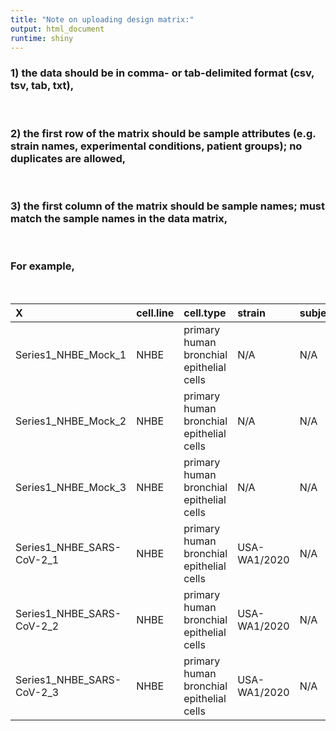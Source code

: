 ```yaml
---
title: "Note on uploading design matrix:"
output: html_document
runtime: shiny
---
```

<!-- rmarkdown::render('design_matrix_page.Rmd', output_file = 'C:/Users/15067/Desktop/eVITTA/easyGEO/server/design_matrix_page.html') -->
### 1) the data should be in comma- or tab-delimited format (csv, tsv, tab, txt),
<br/>
      
### 2) the first row of the matrix should be sample attributes (e.g. strain names, experimental conditions, patient groups); no duplicates are allowed,
<br/>
      
### 3) the first column of the matrix should be sample names; must match the sample names in the data matrix,
<br/>

### For example,
<br/>


|X                         |cell.line |cell.type                                |strain       |subject.status |time.after.treatment |
|:-------------------------|:---------|:----------------------------------------|:------------|:--------------|:--------------------|
|Series1_NHBE_Mock_1       |NHBE      |primary human bronchial epithelial cells |N/A          |N/A            |N/A                  |
|Series1_NHBE_Mock_2       |NHBE      |primary human bronchial epithelial cells |N/A          |N/A            |N/A                  |
|Series1_NHBE_Mock_3       |NHBE      |primary human bronchial epithelial cells |N/A          |N/A            |N/A                  |
|Series1_NHBE_SARS-CoV-2_1 |NHBE      |primary human bronchial epithelial cells |USA-WA1/2020 |N/A            |N/A                  |
|Series1_NHBE_SARS-CoV-2_2 |NHBE      |primary human bronchial epithelial cells |USA-WA1/2020 |N/A            |N/A                  |
|Series1_NHBE_SARS-CoV-2_3 |NHBE      |primary human bronchial epithelial cells |USA-WA1/2020 |N/A            |N/A                  |

